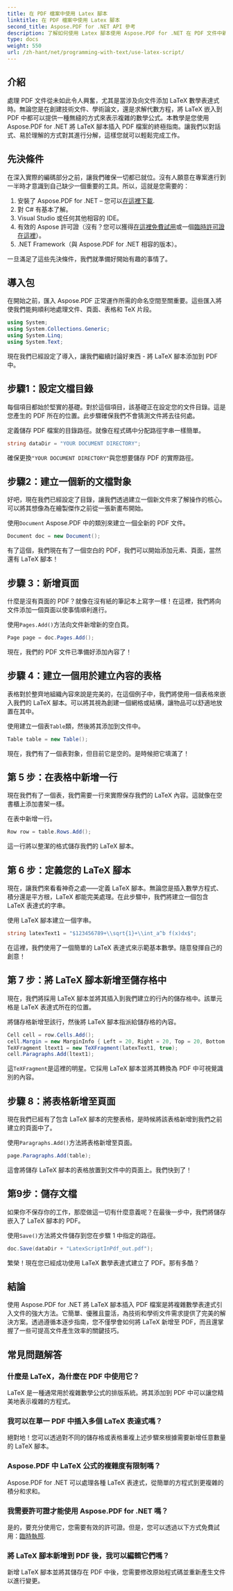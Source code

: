 ```yaml
---
title: 在 PDF 檔案中使用 Latex 腳本
linktitle: 在 PDF 檔案中使用 Latex 腳本
second_title: Aspose.PDF for .NET API 參考
description: 了解如何使用 Latex 腳本使用 Aspose.PDF for .NET 在 PDF 文件中新增數學運算式或公式。
type: docs
weight: 550
url: /zh-hant/net/programming-with-text/use-latex-script/
---
```

## 介紹

處理 PDF 文件從未如此令人興奮，尤其是當涉及向文件添加 LaTeX 數學表達式時。無論您是在創建技術文件、學術論文，還是求解代數方程，將 LaTeX 嵌入到 PDF 中都可以提供一種無縫的方式來表示複雜的數學公式。本教學是您使用 Aspose.PDF for .NET 將 LaTeX 腳本插入 PDF 檔案的終極指南。讓我們以對話式、易於理解的方式對其進行分解，這樣您就可以輕鬆完成工作。

## 先決條件

在深入實際的編碼部分之前，讓我們確保一切都已就位。沒有人願意在專案進行到一半時才意識到自己缺少一個重要的工具。所以，這就是您需要的：

1. 安裝了 Aspose.PDF for .NET – 您可以[在這裡下載](https://releases.aspose.com/pdf/net/). 
2. 對 C# 有基本了解。
3. Visual Studio 或任何其他相容的 IDE。
4. 有效的 Aspose 許可證（沒有？您可以獲得[在這裡免費試用](https://releases.aspose.com/)或一個[臨時許可證在這裡](https://purchase.aspose.com/temporary-license/)）。
5. .NET Framework（與 Aspose.PDF for .NET 相容的版本）。

一旦滿足了這些先決條件，我們就準備好開始有趣的事情了。

## 導入包

在開始之前，匯入 Aspose.PDF 正常運作所需的命名空間至關重要。這些匯入將使我們能夠順利地處理文件、頁面、表格和 TeX 片段。

```csharp
using System;
using System.Collections.Generic;
using System.Linq;
using System.Text;
```

現在我們已經設定了導入，讓我們繼續討論好東西 - 將 LaTeX 腳本添加到 PDF 中。

## 步驟1：設定文檔目錄

每個項目都始於堅實的基礎。對於這個項目，該基礎正在設定您的文件目錄。這是您產生的 PDF 所在的位置。此步驟確保我們不會猜測文件將去往何處。

定義儲存 PDF 檔案的目錄路徑。就像在程式碼中分配路徑字串一樣簡單。

```csharp
string dataDir = "YOUR DOCUMENT DIRECTORY";
```

確保更換`"YOUR DOCUMENT DIRECTORY"`與您想要儲存 PDF 的實際路徑。

## 步驟2：建立一個新的文檔對象

好吧，現在我們已經設定了目錄，讓我們透過建立一個新文件來了解操作的核心。可以將其想像為在繪製傑作之前從一張新畫布開始。

使用`Document` Aspose.PDF 中的類別來建立一個全新的 PDF 文件。

```csharp
Document doc = new Document();
```

有了這個，我們現在有了一個空白的 PDF，我們可以開始添加元素、頁面，當然還有 LaTeX 腳本！

## 步驟 3：新增頁面

什麼是沒有頁面的 PDF？就像在沒有紙的筆記本上寫字一樣！在這裡，我們將向文件添加一個頁面以使事情順利進行。

使用`Pages.Add()`方法向文件新增新的空白頁。

```csharp
Page page = doc.Pages.Add();
```

現在，我們的 PDF 文件已準備好添加內容了！

## 步驟 4：建立一個用於建立內容的表格

表格對於整齊地組織內容來說是完美的，在這個例子中，我們將使用一個表格來嵌入我們的 LaTeX 腳本。可以將其視為創建一個網格或結構，讓物品可以舒適地放置在其中。

使用建立一個表`Table`類，然後將其添加到文件中。

```csharp
Table table = new Table();
```

現在，我們有了一個表對象，但目前它是空的。是時候把它填滿了！

## 第 5 步：在表格中新增一行

現在我們有了一個表，我們需要一行來實際保存我們的 LaTeX 內容。這就像在空書櫃上添加書架一樣。

在表中新增一行。

```csharp
Row row = table.Rows.Add();
```

這一行將以整潔的格式儲存我們的 LaTeX 腳本。

## 第 6 步：定義您的 LaTeX 腳本

現在，讓我們來看看神奇之處——定義 LaTeX 腳本。無論您是插入數學方程式、積分還是平方根，LaTeX 都能完美處理。在此步驟中，我們將建立一個包含 LaTeX 表達式的字串。

使用 LaTeX 腳本建立一個字串。

```csharp
string latexText1 = "$123456789+\\sqrt{1}+\\int_a^b f(x)dx$";
```

在這裡，我們使用了一個簡單的 LaTeX 表達式來示範基本數學。隨意發揮自己的創意！

## 第 7 步：將 LaTeX 腳本新增至儲存格中

現在，我們將採用 LaTeX 腳本並將其插入到我們建立的行內的儲存格中。該單元格是 LaTeX 表達式所在的位置。

將儲存格新增至該行，然後將 LaTeX 腳本指派給儲存格的內容。

```csharp
Cell cell = row.Cells.Add();
cell.Margin = new MarginInfo { Left = 20, Right = 20, Top = 20, Bottom = 20 };
TeXFragment ltext1 = new TeXFragment(latexText1, true);
cell.Paragraphs.Add(ltext1);
```

這`TeXFragment`是這裡的明星。它採用 LaTeX 腳本並將其轉換為 PDF 中可視覺識別的內容。

## 步驟 8：將表格新增至頁面

現在我們已經有了包含 LaTeX 腳本的完整表格，是時候將該表格新增到我們之前建立的頁面中了。

使用`Paragraphs.Add()`方法將表格新增至頁面。

```csharp
page.Paragraphs.Add(table);
```

這會將儲存 LaTeX 腳本的表格放置到文件中的頁面上。我們快到了！

## 第9步：儲存文檔

如果你不保存你的工作，那麼做這一切有什麼意義呢？在最後一步中，我們將儲存嵌入了 LaTeX 腳本的 PDF。

使用`Save()`方法將文件儲存到您在步驟 1 中指定的路徑。

```csharp
doc.Save(dataDir + "LatexScriptInPdf_out.pdf");
```

繁榮！現在您已經成功使用 LaTeX 數學表達式建立了 PDF。那有多酷？

## 結論

使用 Aspose.PDF for .NET 將 LaTeX 腳本插入 PDF 檔案是將複雜數學表達式引入文件的強大方法。它簡單、優雅且靈活，為技術和學術文件需求提供了完美的解決方案。透過遵循本逐步指南，您不僅學會如何將 LaTeX 新增至 PDF，而且還掌握了一些可提高文件產生效率的關鍵技巧。

## 常見問題解答

### 什麼是 LaTeX，為什麼在 PDF 中使用它？
LaTeX 是一種通常用於複雜數學公式的排版系統。將其添加到 PDF 中可以讓您精美地表示複雜的方程式。

### 我可以在單一 PDF 中插入多個 LaTeX 表達式嗎？
絕對地！您可以透過對不同的儲存格或表格重複上述步驟來根據需要新增任意數量的 LaTeX 腳本。

### Aspose.PDF 中 LaTeX 公式的複雜度有限制嗎？
Aspose.PDF for .NET 可以處理各種 LaTeX 表達式，從簡單的方程式到更複雜的積分和求和。

### 我需要許可證才能使用 Aspose.PDF for .NET 嗎？
是的，要充分使用它，您需要有效的許可證。但是，您可以透過以下方式免費試用：[臨時執照](https://purchase.aspose.com/temporary-license/).

### 將 LaTeX 腳本新增到 PDF 後，我可以編輯它們嗎？
新增 LaTeX 腳本並將其儲存在 PDF 中後，您需要修改原始程式碼並重新產生文件以進行變更。